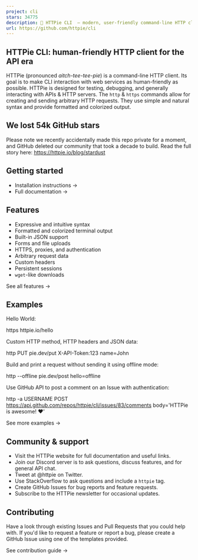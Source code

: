 ```yaml
---
project: cli
stars: 34775
description: 🥧 HTTPie CLI  — modern, user-friendly command-line HTTP client for the API era. JSON support, colors, sessions, downloads, plugins & more.
url: https://github.com/httpie/cli
---
```


  
HTTPie CLI: human-friendly HTTP client for the API era
---------------------------------------------------------

HTTPie (pronounced _aitch-tee-tee-pie_) is a command-line HTTP client. Its goal is to make CLI interaction with web services as human-friendly as possible. HTTPie is designed for testing, debugging, and generally interacting with APIs & HTTP servers. The `http` & `https` commands allow for creating and sending arbitrary HTTP requests. They use simple and natural syntax and provide formatted and colorized output.

We lost 54k GitHub stars
------------------------

Please note we recently accidentally made this repo private for a moment, and GitHub deleted our community that took a decade to build. Read the full story here: https://httpie.io/blog/stardust

Getting started
---------------

-   Installation instructions →
-   Full documentation →

Features
--------

-   Expressive and intuitive syntax
-   Formatted and colorized terminal output
-   Built-in JSON support
-   Forms and file uploads
-   HTTPS, proxies, and authentication
-   Arbitrary request data
-   Custom headers
-   Persistent sessions
-   `wget`\-like downloads

See all features →

Examples
--------

Hello World:

https httpie.io/hello

Custom HTTP method, HTTP headers and JSON data:

http PUT pie.dev/put X-API-Token:123 name=John

Build and print a request without sending it using offline mode:

http --offline pie.dev/post hello=offline

Use GitHub API to post a comment on an Issue with authentication:

http -a USERNAME POST https://api.github.com/repos/httpie/cli/issues/83/comments body='HTTPie is awesome! :heart:'

See more examples →

Community & support
-------------------

-   Visit the HTTPie website for full documentation and useful links.
-   Join our Discord server is to ask questions, discuss features, and for general API chat.
-   Tweet at @httpie on Twitter.
-   Use StackOverflow to ask questions and include a `httpie` tag.
-   Create GitHub Issues for bug reports and feature requests.
-   Subscribe to the HTTPie newsletter for occasional updates.

Contributing
------------

Have a look through existing Issues and Pull Requests that you could help with. If you'd like to request a feature or report a bug, please create a GitHub Issue using one of the templates provided.

See contribution guide →
